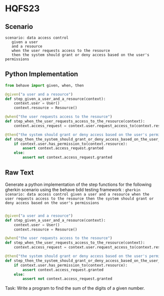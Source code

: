# HQFS23
## Scenario
```gherkin
scenario: data access control 
   given a user 
   and a resource 
   when the user requests access to the resource 
   then the system should grant or deny access based on the user's permissions
```


## Python Implementation
```python
from behave import given, when, then

@given("a user and a resource")
def step_given_a_user_and_a_resource(context):
    context.user = User()
    context.resource = Resource()

@when("the user requests access to the resource")
def step_when_the_user_requests_access_to_the_resource(context):
    context.access_request = context.user.request_access_to(context.resource)

@then("the system should grant or deny access based on the user's permissions")
def step_then_the_system_should_grant_or_deny_access_based_on_the_user_s_permissions(context):
    if context.user.has_permission_to(context.resource):
        assert context.access_request.granted
    else:
        assert not context.access_request.granted
```


## Raw Text
Generate a python implementation of the step functions for the following gherkin scenario using the behave bdd testing framework : ```gherkin scenario: data access control given a user and a resource when the user requests access to the resource then the system should grant or deny access based on the user's permissions ```



```python from behave import given, when, then

@given("a user and a resource")
def step_given_a_user_and_a_resource(context):
    context.user = User()
    context.resource = Resource()

@when("the user requests access to the resource")
def step_when_the_user_requests_access_to_the_resource(context):
    context.access_request = context.user.request_access_to(context.resource)

@then("the system should grant or deny access based on the user's permissions")
def step_then_the_system_should_grant_or_deny_access_based_on_the_user_s_permissions(context):
    if context.user.has_permission_to(context.resource):
        assert context.access_request.granted
    else:
        assert not context.access_request.granted
```

Task: Write a program to find the sum of the digits of a given number.
